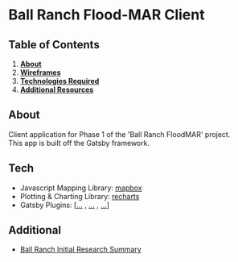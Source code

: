 # Ball Ranch Flood-MAR Client

## Table of Contents

1. **[About](#about)**
2. **[Wireframes](https://lucid.app/lucidchart/ae432d12-0835-44af-9b09-7ddc489f72b3/edit?invitationId=inv_3ebdb813-9d43-4e08-a531-cb32d58192d9&page=hgcqfZLqXkN8#?referringapp=slack)**
3. **[Technologies Required](#tech)**
4. **[Additional Resources](#additional)**

## About

Client application for Phase 1 of the 'Ball Ranch FloodMAR' project.  
This app is built off the Gatsby framework.

## Tech

- Javascript Mapping Library: [mapbox](https://www.npmjs.com/package/mapbox-gl)
- Plotting & Charting Library: [recharts](https://recharts.org/en-US)
- Gatsby Plugins: [[...]() , [...]() , [...]()]

## Additional

- [Ball Ranch Initial Research Summary](https://docs.google.com/presentation/d/1wVD5QhMY39jG5M5knCh9q2LbEBE3EMm4ajq-haL-DR4/edit?usp=sharing)
